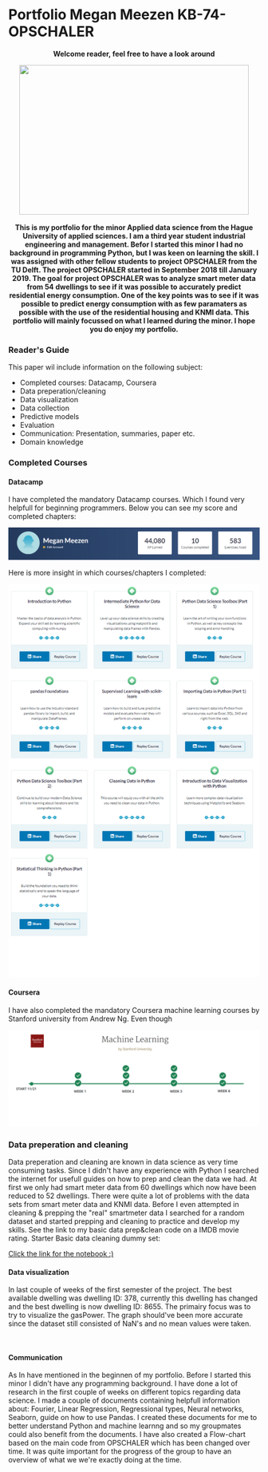 # Portfolio Megan Meezen KB-74-OPSCHALER


  <p align="center">
  <b>Welcome reader, feel free to have a look around</b><br> 
</p>

<p align="center">
  <img width="460" height="300" src="https://media.giphy.com/media/xUPGGDNsLvqsBOhuU0/giphy.gif">
</p>


<p align="center">
  <b>This is my portfolio for the minor Applied data science from the Hague University of applied sciences. I am a third year student industrial engineering and management. Befor I started this minor I had no background in programming Python, but I was keen on learning the skill. I was assigned with other fellow students to project OPSCHALER from the TU Delft. The project OPSCHALER started in September 2018 till January 2019. The goal for project OPSCHALER was to analyze smart meter data from 54 dwellings to see if it was possible to accurately predict residential energy consumption. One of the key points was to see if it was possible to predict energy consumption with as few paramaters as possible with the use of the residential housing and KNMI data. This portfolio will mainly focussed on what I learned during the minor. I hope you do enjoy my portfolio.</b><br>
</p>

### Reader's Guide

This paper wil include information on the following subject:

- Completed courses: Datacamp, Coursera
- Data preperation/cleaning
- Data visualization
- Data collection
- Predictive models
- Evaluation
- Communication: Presentation, summaries, paper etc.
- Domain knowledge

### Completed Courses

#### Datacamp
  I have completed the mandatory Datacamp courses. Which I found very helpfull for beginning programmers. Below you can see my score and completed chapters:


<p align="center"> <img src="https://github.com/deKeijzer/KB-74-OPSCHALER/blob/master/Personal_folders/Megan/portfoliolinks/Imagesportfolio/datacamp.png"> </p>
   Here is more insight in which courses/chapters I completed:
 <p align="center"> <img src="https://github.com/deKeijzer/KB-74-OPSCHALER/blob/master/Personal_folders/Megan/portfoliolinks/Imagesportfolio/datacamp21.png"> </p>

#### Coursera
  I have also completed the mandatory Coursera machine learning courses by Stanford university from Andrew Ng. Even though 
 

<p align="center"> <img src="https://github.com/deKeijzer/KB-74-OPSCHALER/blob/master/Personal_folders/Megan/portfoliolinks/Imagesportfolio/Coursera.png"> </p>

### Data preperation and cleaning
  Data preperation and cleaning are known in data science as very time consuming tasks. Since I didn't have any experience with Python I searched the internet for usefull guides on how to prep and clean the data we had. At first we only had smart meter data from 60 dwellings which now have been reduced to 52 dwellings. There were quite a lot of problems with the data sets from smart meter data and KNMI data. Before I even attempted in cleaning & prepping the "real" smartmeter data I searched for a random dataset and started prepping and cleaning to practice and develop my skills. See the link to my basic data prep&clean code on a IMDB movie rating.
Starter Basic data cleaning dummy set: 

[Click the link for the notebook :)](https://github.com/deKeijzer/KB-74-OPSCHALER/blob/master/Personal_folders/Megan/portfoliolinks/Basic_data_cleaning_dummy%20set.ipynb)  

#### Data visualization
  In last couple of weeks of the first semester of the project. The best available dwelling was dwelling ID: 378, currently this dwelling has changed and the best dwelling is now dwelling ID: 8655. The primairy focus was to try to visualize the gasPower. The graph should've been more accurate since the dataset still consisted of NaN's and no mean values were taken. 
  
```python
  

```


#### Communication

As In have mentioned in the beginnen of my portfolio. Before I started this minor I didn't have any programming background. I have done a lot of research in the first couple of weeks on different topics regarding data science. I made a couple of documents containing helpfull information about: Fourier, Linear Regression, Regressional types, Neural networks, Seaborn, guide on how to use Pandas. I created these documents for me to better understand Python and machine learnng and so my groupmates could also benefit from the documents. I have also created a Flow-chart based on the main code from OPSCHALER which has been changed over time. It was quite important for the progress of the group to have an overview of what we we're exactly doing at the time. 

